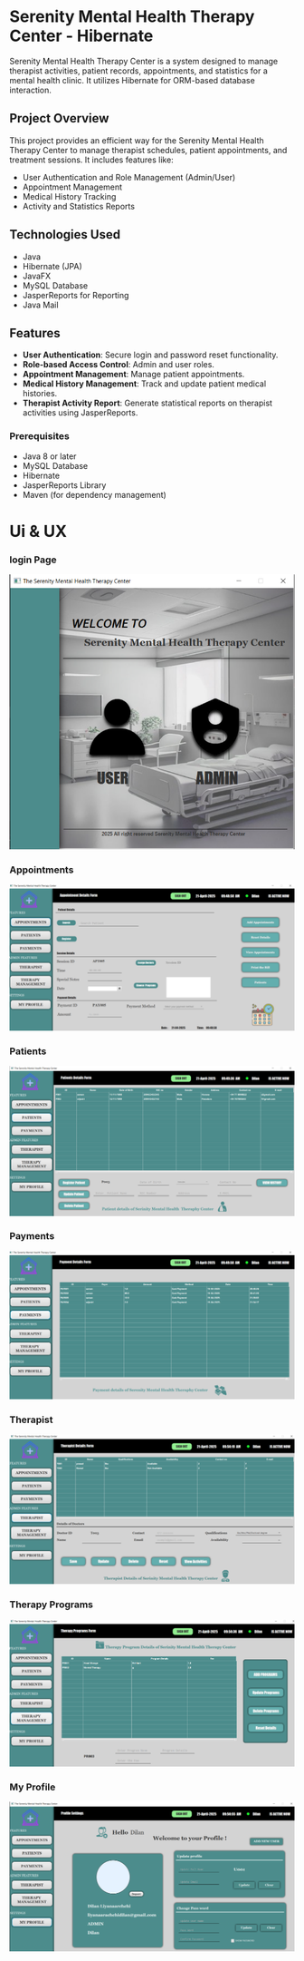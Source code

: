 # Serenity Mental Health Therapy Center - Hibernate

Serenity Mental Health Therapy Center is a system designed to manage therapist activities, patient records, appointments, and statistics for a mental health clinic. It utilizes Hibernate for ORM-based database interaction.

## Project Overview

This project provides an efficient way for the Serenity Mental Health Therapy Center to manage therapist schedules, patient appointments, and treatment sessions. It includes features like:
- User Authentication and Role Management (Admin/User)
- Appointment Management
- Medical History Tracking
- Activity and Statistics Reports

## Technologies Used
- Java
- Hibernate (JPA)
- JavaFX
- MySQL Database
- JasperReports for Reporting
- Java Mail

## Features
- **User Authentication**: Secure login and password reset functionality.
- **Role-based Access Control**: Admin and user roles.
- **Appointment Management**: Manage patient appointments.
- **Medical History Management**: Track and update patient medical histories.
- **Therapist Activity Report**: Generate statistical reports on therapist activities using JasperReports.

### Prerequisites
- Java 8 or later
- MySQL Database
- Hibernate
- JasperReports Library
- Maven (for dependency management)

# Ui & UX 

### login Page
![Dashboard Screenshot](src/main/resources/ProjectImages/SerinityPic1.png)
### Appointments
![Dashboard Screenshot](src/main/resources/ProjectImages/apt.png)
### Patients
![Dashboard Screenshot](src/main/resources/ProjectImages/patients.png)
### Payments
![Dashboard Screenshot](src/main/resources/ProjectImages/payments.png)
### Therapist
![Dashboard Screenshot](src/main/resources/ProjectImages/therapist.png)
### Therapy Programs
![Dashboard Screenshot](src/main/resources/ProjectImages/therapyDetails.png)
### My Profile
![Dashboard Screenshot](src/main/resources/ProjectImages/myProfile.png)



